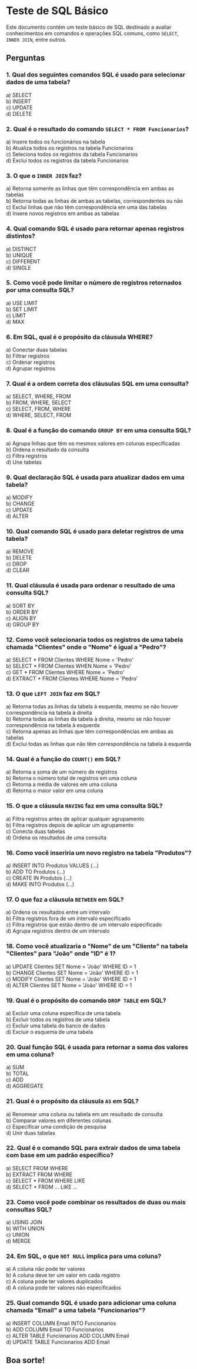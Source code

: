 # Teste de SQL Básico

Este documento contém um teste básico de SQL destinado a avaliar conhecimentos em comandos e operações SQL comuns, como `SELECT`, `INNER JOIN`, entre outros.

## Perguntas

### 1. Qual dos seguintes comandos SQL é usado para selecionar dados de uma tabela?
a) SELECT  
b) INSERT  
c) UPDATE  
d) DELETE

### 2. Qual é o resultado do comando `SELECT * FROM Funcionarios`?
a) Insere todos os funcionários na tabela  
b) Atualiza todos os registros na tabela Funcionarios  
c) Seleciona todos os registros da tabela Funcionarios  
d) Exclui todos os registros da tabela Funcionarios

### 3. O que o `INNER JOIN` faz?
a) Retorna somente as linhas que têm correspondência em ambas as tabelas  
b) Retorna todas as linhas de ambas as tabelas, correspondentes ou não  
c) Exclui linhas que não têm correspondência em uma das tabelas  
d) Insere novos registros em ambas as tabelas

### 4. Qual comando SQL é usado para retornar apenas registros distintos?
a) DISTINCT  
b) UNIQUE  
c) DIFFERENT  
d) SINGLE

### 5. Como você pode limitar o número de registros retornados por uma consulta SQL?
a) USE LIMIT  
b) SET LIMIT  
c) LIMIT  
d) MAX

### 6. Em SQL, qual é o propósito da cláusula WHERE?
a) Conectar duas tabelas  
b) Filtrar registros  
c) Ordenar registros  
d) Agrupar registros

### 7. Qual é a ordem correta dos cláusulas SQL em uma consulta?
a) SELECT, WHERE, FROM  
b) FROM, WHERE, SELECT  
c) SELECT, FROM, WHERE  
d) WHERE, SELECT, FROM

### 8. Qual é a função do comando `GROUP BY` em uma consulta SQL?
a) Agrupa linhas que têm os mesmos valores em colunas especificadas  
b) Ordena o resultado da consulta  
c) Filtra registros  
d) Une tabelas

### 9. Qual declaração SQL é usada para atualizar dados em uma tabela?
a) MODIFY  
b) CHANGE  
c) UPDATE  
d) ALTER

### 10. Qual comando SQL é usado para deletar registros de uma tabela?
a) REMOVE  
b) DELETE  
c) DROP  
d) CLEAR

### 11. Qual cláusula é usada para ordenar o resultado de uma consulta SQL?
a) SORT BY  
b) ORDER BY  
c) ALIGN BY  
d) GROUP BY

### 12. Como você selecionaria todos os registros de uma tabela chamada "Clientes" onde o "Nome" é igual a "Pedro"?
a) SELECT * FROM Clientes WHERE Nome = 'Pedro'  
b) SELECT * FROM Clientes WHEN Nome = 'Pedro'  
c) GET * FROM Clientes WHERE Nome = 'Pedro'  
d) EXTRACT * FROM Clientes WHERE Nome = 'Pedro'

### 13. O que `LEFT JOIN` faz em SQL?
a) Retorna todas as linhas da tabela à esquerda, mesmo se não houver correspondência na tabela à direita  
b) Retorna todas as linhas da tabela à direita, mesmo se não houver correspondência na tabela à esquerda  
c) Retorna apenas as linhas que têm correspondências em ambas as tabelas  
d) Exclui todas as linhas que não têm correspondência na tabela à esquerda

### 14. Qual é a função do `COUNT()` em SQL?
a) Retorna a soma de um número de registros  
b) Retorna o número total de registros em uma coluna  
c) Retorna a média de valores em uma coluna  
d) Retorna o maior valor em uma coluna

### 15. O que a cláusula `HAVING` faz em uma consulta SQL?
a) Filtra registros antes de aplicar qualquer agrupamento  
b) Filtra registros depois de aplicar um agrupamento  
c) Conecta duas tabelas  
d) Ordena os resultados de uma consulta

### 16. Como você inseriria um novo registro na tabela "Produtos"?
a) INSERT INTO Produtos VALUES (...)  
b) ADD TO Produtos (...)  
c) CREATE IN Produtos (...)  
d) MAKE INTO Produtos (...)

### 17. O que faz a cláusula `BETWEEN` em SQL?
a) Ordena os resultados entre um intervalo  
b) Filtra registros fora de um intervalo especificado  
c) Filtra registros que estão dentro de um intervalo especificado  
d) Agrupa registros dentro de um intervalo

### 18. Como você atualizaria o "Nome" de um "Cliente" na tabela "Clientes" para "João" onde "ID" é 1?
a) UPDATE Clientes SET Nome = 'João' WHERE ID = 1  
b) CHANGE Clientes SET Nome = 'João' WHERE ID = 1  
c) MODIFY Clientes SET Nome = 'João' WHERE ID = 1  
d) ALTER Clientes SET Nome = 'João' WHERE ID = 1

### 19. Qual é o propósito do comando `DROP TABLE` em SQL?
a) Excluir uma coluna específica de uma tabela  
b) Excluir todos os registros de uma tabela  
c) Excluir uma tabela do banco de dados  
d) Excluir o esquema de uma tabela

### 20. Qual função SQL é usada para retornar a soma dos valores em uma coluna?
a) SUM  
b) TOTAL  
c) ADD  
d) AGGREGATE

### 21. Qual é o propósito da cláusula `AS` em SQL?
a) Renomear uma coluna ou tabela em um resultado de consulta  
b) Comparar valores em diferentes colunas  
c) Especificar uma condição de pesquisa  
d) Unir duas tabelas

### 22. Qual é o comando SQL para extrair dados de uma tabela com base em um padrão específico?
a) SELECT FROM WHERE  
b) EXTRACT FROM WHERE  
c) SELECT * FROM WHERE LIKE  
d) SELECT * FROM ... LIKE ...

### 23. Como você pode combinar os resultados de duas ou mais consultas SQL?
a) USING JOIN  
b) WITH UNION  
c) UNION  
d) MERGE

### 24. Em SQL, o que `NOT NULL` implica para uma coluna?
a) A coluna não pode ter valores  
b) A coluna deve ter um valor em cada registro  
c) A coluna pode ter valores duplicados  
d) A coluna pode ter valores não especificados

### 25. Qual comando SQL é usado para adicionar uma coluna chamada "Email" a uma tabela "Funcionarios"?
a) INSERT COLUMN Email INTO Funcionarios  
b) ADD COLUMN Email TO Funcionarios  
c) ALTER TABLE Funcionarios ADD COLUMN Email  
d) UPDATE TABLE Funcionarios ADD Email

## Boa sorte!
